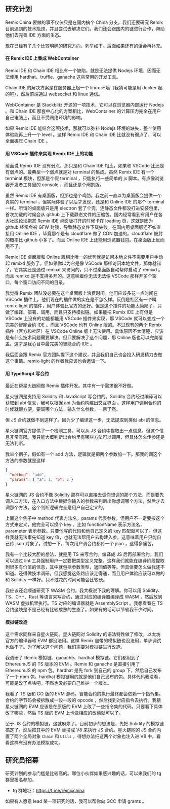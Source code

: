 ## 研究计划
Remix China 要做的事不仅仅只是在国内搞个 China 分支。我们还要研究 Remix 目前遇到的技术瓶颈，并且尝试去解决它们。我们还会跟国内的链进行合作，帮助他们去完善 IDE 方面的生态。

现在已经有了几个比较明确的研究方向，列举如下。后面如果还有的话会再补充。

#### 在 Remix IDE 上集成 WebContainer
Remix IDE 和 Chain IDE 相比有一个缺陷，就是无法提供 Nodejs 环境，因而无法使用 hardhat、truffle、ganache 这些常用的开发工具。

Chain IDE 的解决方案是在服务器上起一个 linux 环境（我猜可能是用 docker 起的吧），然后前端通过 websocket 和 linux 通信。

WebContainer 是 Stackblitz 开源的一项技术，它可以在浏览器内部运行 Nodejs 。和 Chain IDE 那套中心化的方案相比，WebContainer 的计算压力完全在用户自己电脑上，而且不受网络环境的影响。

如果 Remix IDE 能结合这项技术，那就可以弥补 Nodejs 环境的缺失，整个使⽤体验能再上升⼀个 level 。这样 Remix IDE 和 Chain IDE 比就没有弱点了，可以全面碾压 Chain IDE 。

#### 用 VSCode 插件来实现 Remix IDE 上的功能
前面说 Remix IDE 没有弱点，那只是和 Chain IDE 相比，如果和 VSCode 比还是有弱点的。最典型一个弱点就是对 terminal 的集成。虽然 Remix IDE 有一个 terminal 模块，但那是个假 terminal ，只能执行一些简单的 js 脚本。有点像浏览器开发者工具里的 console ，而且还是个阉割版。

虽然 Remix IDE 有桌面版，但那也是个鸡肋。我之前一直以为桌面版会提供一个真实的 terminal ，但实际体验了以后才发现，还是和 Online IDE 的那个 terminal 一样。所谓的桌面版只是用 electron 套了个壳，连静态文件都没打进安装包里，首次加载的时候会从 github 上下载静态文件的压缩包。国内经常看到有用户在各大社区论坛抱怨 Remix IDE 桌面版打开的时候卡在 loading 页，这就是因为 github 经常会被 GFW 封锁，导致静态文件下载失败。在国内用桌面版还不如直接用 Online IDE ，毕竟那个是有 cloudflare 做了 CDN 加速的。cloudflare 被封的概率比 github 小多了。而且 Online IDE 上还能用浏览器钱包。在桌面版上反而用不了。

Remix IDE 桌面版和 Online 版相比唯一的优势就是访问本地文件不需要用户手动起 remixd 服务了。但如果你以为它是像 VSCode 那样访问本地文件，那你就错了。它其实还是通过 remixd 来访问的，只不过桌面版自动帮你启动了 remixd 。而且 remixd 是不支持多开的。这意味着你无法无法像 VSCode 那样开多个窗口，每个窗口访问不同的目录。

我觉得 Remix 团队没必要在这个桌面版上浪费时间。他们应该多花一点时间在 VSCode 插件上。他们现在的插件做的实在是不怎么样。反倒是社区有一个叫 remix-light 的插件，用户体验比官方的还好。但是这个插件的功能太简陋了，只做了编译、部署、调用，而且只支持模拟链。如果能把 Remix IDE 上有但是 VSCode 上没有的功能都能用 VSCode 插件来实现，那 VSCode 就可以变成一个完美的智能合约 IDE 。而且 VSCode 也有 Online 版的。不过现有的两个 Remix 插件（官方和社区）在 VSCode Online 版上无法使用。具体原因不太清楚，应该是有什么技术问题需要解决。但只要解决了这个问题，那 Online 版也可以完美覆盖。这才是我心目中最完美的智能合约 IDE 。

我后面会跟 Remix 官方团队提下这个建议，并且我们自己也会投入研发精力去做这个事情。remix-light 的作者我应该也会邀请一下。

#### 用 TypeScript 写合约
最近在帮星火链网做 Remix 插件开发。其中有一个需求很不好做。

星火链网是支持用 Solidity 和 JavaScript 写合约的。Solidity 合约经过编译可以获取到 abi 信息，我可以根据 abi 为合约构建出交互界面 。这样用户调用合约的时候就很方便，要调哪个方法，输入什么参数，一目了然。

但 JS 合约就做不到这样了。因为少了编译这一步，无法提取到类似 abi 的信息。

星火链网官方提供了一个检测工具，可以从 JS 合约中提取出一点信息。但这个信息非常有限。我只能大概判断出合约里有哪些方法可以调用，但具体怎么传参还是无法判断。

我举个例子，假如有一个 add 方法，逻辑就是把两个参数加一下。那我的调这个方法的参数就是这样
```json
{
  "method": "add",
  "params": { "a": 1, "b": 2 }
}
```
星火链网的 JS 合约不像 Solidity 那样可以直接去调你想调的那个方法，而是要先调入口方法，在入口方法中根据你输入的参数来判断出你想调哪个方法，然后才去调那个方法。这个判断逻辑完全是用户自己定义的。

上面这个例子中 method 代表方法名，params 代表参数。但用户不一定要按这个方式来定义，他完全可以换个 key 。比如 functionName 表示方法名，parameter 表示参数。只要他写的代码和他自己定义的 key 匹配就可以了。但这样我就无法事先知道 key 值，也就无法帮用户去构建入参。这意味着用户只能自己传 json 对象了。试想一下，每次用户调合约都传一个 json ，这得多痛苦。

我有一个比较大胆的想法，就是用 TS 来写合约。编译成 JS 后再部署合约。我们可以通过 lint 工具强制用户一定要把类型定义完整。这样我们就能在编译阶段提取到很多有价值的信息，其中就包括参数类型，返回值等等。但具体要怎么做我还不知道。还得做技术调研。但我感觉这条路应该走得通，而且用户体验应该可以做的和 Solidity 一样好。只不过花的时间可能会比较长。

我应该还会顺道研究下 WASM 合约。我大概说下我的理解。你可以用 Solidity、TS、C++、Rust 等语言来写合约，通过对应的编译器编译成 WASM ，然后放到 WASM 虚拟机里执行。TS 对应的编译器就是 AssemblyScript 。我想看看在 TS 合约这块是不是已经有比较成熟的生态了。如果有的话可以节省我不少时间。


#### 模拟链改造
这个需求同样来自星火链网。星火链网对 Solidity 的语法特性做了修改，以太坊官方的编译器和 EVM 都没法用。这样 Remix 自带的模拟链也没法用，单步调试也做不了。为了解决这个问题，我们需要对模拟链进行改造。

我调研了 Remix 模拟链、ganache、hardhat 模拟链。它们都用到了 EthereumJS 的 TS 版本的 EVM 。Remix 和 ganache 是直接引用了 EthereumJS 的 npm 包。hardhat 是先 fork 到自己的 group 下，然后自己发布了一个 npm 包。hardhat 模拟链用的就是他们自己发布的包。具体代码我没看，可能是改了点啥吧，不然也没必要自己维护一个版本。

我看了 TS 版和 GO 版的 EVM 源码。智能合约的执行最终都会依赖一个指令集。合约的字节码会被拆散成一段一段的 opcode ，然后找到对应指令去执行。我猜星火链网的 EVM 应该是在原版的 EVM 上改了一些指令集的代码。只要看下具体改了哪些，然后 TS 版的 EVM 上也做相应的改动就可以了。

至于 JS 合约的模拟链，这就麻烦了。目前初步的想法是，先把 Solidity 的模拟链搞定了。然后把其中的 EVM 替换成 V8 来执行 JS 合约。星火链网的 JS 合约内置了两个全局对象 `Chain` 和 `Utils` ，得想办法把这两个对象也注入进 V8 中。看看这样有没有办法模拟成功。

## 研究员招募
研究计划的参与门槛是比较高的。哪位小伙伴如果感兴趣的话，可以来我们的 tg 群里报名参加。

- tg 群地址：https://t.me/remixchina

如果有人愿意 lead 某一项研究的话，我可以帮你向 GCC 申请 grants 。

